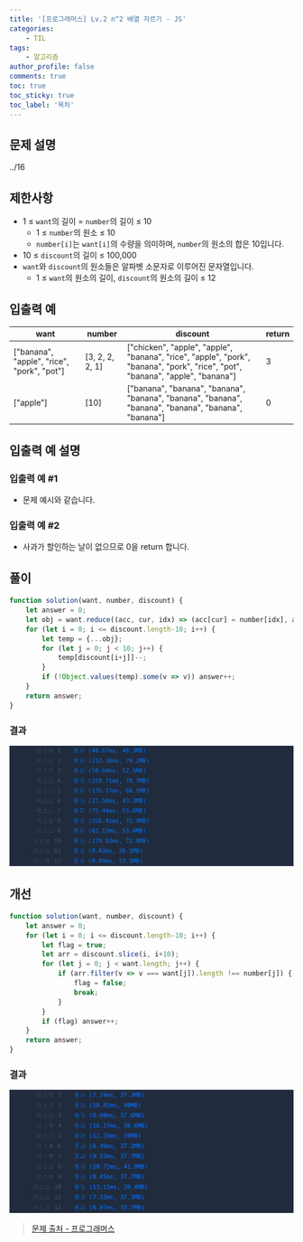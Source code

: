 ```yaml
---
title: '[프로그래머스] Lv.2 n^2 배열 자르기 - JS'
categories:
    - TIL
tags:
    - 알고리즘
author_profile: false
comments: true
toc: true
toc_sticky: true
toc_label: '목차'
---
```


## 문제 설명
../16

## 제한사항
* 1 ≤ `want`의 길이 = `number`의 길이 ≤ 10
  * 1 ≤ `number`의 원소 ≤ 10
  * `number[i]`는 `want[i]`의 수량을 의미하며, `number`의 원소의 합은 10입니다.
* 10 ≤ `discount`의 길이 ≤ 100,000
* `want`와 `discount`의 원소들은 알파벳 소문자로 이루어진 문자열입니다.
  * 1 ≤ `want`의 원소의 길이, `discount`의 원소의 길이 ≤ 12

## 입출력 예

| want                                       	| number          	| discount                                                                                                                       	| return 	|
|--------------------------------------------	|-----------------	|--------------------------------------------------------------------------------------------------------------------------------	|--------	|
| ["banana", "apple", "rice", "pork", "pot"] 	| [3, 2, 2, 2, 1] 	| ["chicken", "apple", "apple", "banana", "rice", "apple", "pork", "banana", "pork", "rice", "pot", "banana", "apple", "banana"] 	| 3      	|
| ["apple"]                                  	| [10]            	| ["banana", "banana", "banana", "banana", "banana", "banana", "banana", "banana", "banana", "banana"]                           	| 0      	|

## 입출력 예 설명
### 입출력 예 #1
* 문제 예시와 같습니다.

### 입출력 예 #2
* 사과가 할인하는 날이 없으므로 0을 return 합니다.

## 풀이
```javascript
function solution(want, number, discount) {
    let answer = 0;
    let obj = want.reduce((acc, cur, idx) => (acc[cur] = number[idx], acc), {});
    for (let i = 0; i <= discount.length-10; i++) {
        let temp = {...obj};
        for (let j = 0; j < 10; j++) {
            temp[discount[i+j]]--;
        }
        if (!Object.values(temp).some(v => v)) answer++;
    }
    return answer;
}
```

### 결과
![result1](/assets/images/2023/10/16/algorithm-97-result1.png)

## 개선
```javascript
function solution(want, number, discount) {
    let answer = 0;
    for (let i = 0; i <= discount.length-10; i++) {
        let flag = true;
        let arr = discount.slice(i, i+10);
        for (let j = 0; j < want.length; j++) {
            if (arr.filter(v => v === want[j]).length !== number[j]) {
                flag = false;
                break;
            }
        }
        if (flag) answer++;
    }
    return answer;
}
```

### 결과
![result2](/assets/images/2023/10/16/algorithm-97-result2.png)

>[문제 출처 - 프로그래머스](https://school.programmers.co.kr/learn/courses/30/lessons/131127)